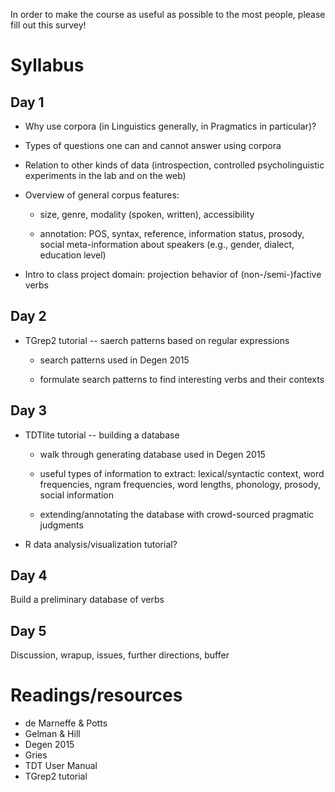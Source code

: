 In order to make the course as useful as possible to the most people, please fill out this survey!

# Syllabus

## Day 1

- Why use corpora (in Linguistics generally, in Pragmatics in particular)?

- Types of questions one can and cannot answer using corpora

- Relation to other kinds of data (introspection, controlled psycholinguistic experiments in the lab and on the web)

- Overview of general corpus features:

	- size, genre, modality (spoken, written), accessibility

	- annotation: POS, syntax, reference, information status, prosody, social meta-information about speakers (e.g., gender, dialect, education level)

- Intro to class project domain: projection behavior of (non-/semi-)factive verbs


## Day 2

- TGrep2 tutorial -- saerch patterns based on regular expressions

	- search patterns used in Degen 2015

	- formulate search patterns to find interesting verbs and their contexts

## Day 3

- TDTlite tutorial -- building a database

	- walk through generating database used in Degen 2015

	- useful types of information to extract: lexical/syntactic context, word frequencies, ngram frequencies, word lengths, phonology, prosody, social information

	- extending/annotating the database with crowd-sourced pragmatic judgments

- R data analysis/visualization tutorial?

## Day 4

Build a preliminary database of verbs

## Day 5

Discussion, wrapup, issues, further directions, buffer


# Readings/resources

- de Marneffe & Potts
- Gelman & Hill
- Degen 2015
- Gries
- TDT User Manual
- TGrep2 tutorial